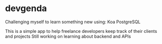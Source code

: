 # devgenda

Challenging myself to learn something new using:
Koa
PostgreSQL

This is a simple app to help freelance developers keep track of their clients and projects
Still working on learning about backend and APIs
